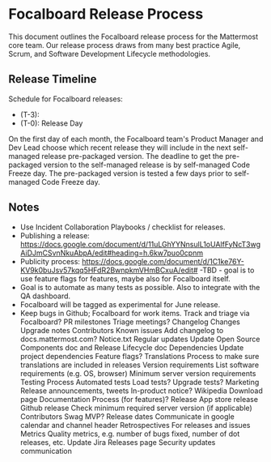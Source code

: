 # Focalboard Release Process

This document outlines the Focalboard release process for the Mattermost core team. Our release process draws from many best practice Agile, Scrum, and Software Development Lifecycle methodologies.

## Release Timeline

Schedule for Focalboard releases:
 - (T-3): 
 - (T-0): Release Day

On the first day of each month, the Focalboard team's Product Manager and Dev Lead choose which recent release they will include in the next self-managed release pre-packaged version.
The deadline to get the pre-packaged version to the self-managed release is by self-managed Code Freeze day. The pre-packaged version is tested a few days prior to self-managed Code Freeze day.

## Notes

 - Use Incident Collaboration Playbooks / checklist for releases.
 - Publishing a release: https://docs.google.com/document/d/11uLGhYYNnsulL1oUAlfFyNcT3wgAiDJmCSvnNkuAbpA/edit#heading=h.6kw7puo0cpnm 
 - Publicity process: https://docs.google.com/document/d/1C1ke76Y-KV9k0buJsv57kqq5HFdR2BwnpkmVHmBCxuA/edit# 
 -TBD - goal is to use feature flags for features, maybe also for Focalboard itself.
 - Goal is to automate as many tests as possible. Also to integrate with the QA dashboard.
 - Focalboard will be tagged as experimental for June release.
 - Keep bugs in Github; Focalboard for work items.
Track and triage via Focalboard? PR milestones
Triage meetings?
Changelog
Changes
Upgrade notes
Contributors
Known issues
Add changelog to docs.mattermost.com?
Notice.txt
Regular updates
Update Open Source Components doc and Release Lifecycle doc
Dependencies
Update project dependencies
Feature flags?
Translations
Process to make sure translations are included in releases
Version requirements
List software requirements (e.g. OS, browser)
Minimum server version requirements
Testing
Process
Automated tests
Load tests? Upgrade tests?
Marketing
Release announcements, tweets
In-product notice?
Wikipedia
Download page
Documentation
Process (for features)? 
Release
App store release
Github release
Check minimum required server version (if applicable)
Contributors
Swag
MVP?
Release dates 
Communicate in google calendar and channel header
Retrospectives
For releases and issues
Metrics
Quality metrics, e.g. number of bugs fixed, number of dot releases, etc.
Update Jira Releases page
Security updates communication
